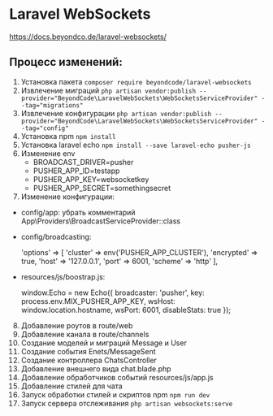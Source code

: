 # Laravel WebSockets 

https://docs.beyondco.de/laravel-websockets/

## Процесс изменений:

1. Установка пакета
    `composer require beyondcode/laravel-websockets`
2. Извлечение миграций
    `php artisan vendor:publish --provider="BeyondCode\LaravelWebSockets\WebSocketsServiceProvider" --tag="migrations"`
3. Извлечение конфигурации
    `php artisan vendor:publish --provider="BeyondCode\LaravelWebSockets\WebSocketsServiceProvider" --tag="config"`
4. Установка npm 
    `npm install`
5. Установка laravel echo 
    `npm install --save laravel-echo pusher-js`
6. Изменение env
    - BROADCAST_DRIVER=pusher
    - PUSHER_APP_ID=testapp
    - PUSHER_APP_KEY=websocketkey
    - PUSHER_APP_SECRET=somethingsecret
7. Изменение конфигурации:
- config/app: убрать комментарий App\Providers\BroadcastServiceProvider::class
- config/broadcasting:

    'options' => [
        'cluster' => env('PUSHER_APP_CLUSTER'),
        'encrypted' => true,
        'host' => '127.0.0.1',
        'port' => 6001,
        'scheme' => 'http'
     ],
- resources/js/boostrap.js:

    window.Echo = new Echo({
        broadcaster: 'pusher',
        key: process.env.MIX_PUSHER_APP_KEY,
        wsHost: window.location.hostname,
        wsPort: 6001,
        disableStats: true
    });

8. Добавление роутов в route/web
9. Добавление канала в route/channels
10. Создание моделей и миграций Message и User
11. Создание события Enets/MessageSent
12. Создание контроллера ChatsController
13. Добавление внешнего вида chat.blade.php
14. Добавление обработчиков событий resources/js/app.js
15. Добавление стилей для чата
16. Запуск обработки стилей и скриптов npm
    `npm run dev`
17. Запуск сервера отслеживания
    `php artisan websockets:serve`
